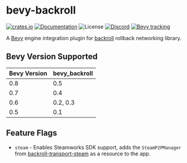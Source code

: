# bevy-backroll

[![crates.io](https://img.shields.io/crates/v/bevy-backroll.svg)](https://crates.io/crates/bevy-backroll)
[![Documentation](https://docs.rs/bevy-backroll/badge.svg)](https://docs.rs/bevy-backroll)
![License](https://img.shields.io/crates/l/bevy-backroll)
[![Discord](https://img.shields.io/discord/151219753434742784.svg?label=&logo=discord&logoColor=ffffff&color=7389D8&labelColor=6A7EC2)](https://discord.gg/VuZhs9V)
[![Bevy tracking](https://img.shields.io/badge/Bevy%20tracking-released%20version-lightblue)](https://github.com/bevyengine/bevy/blob/main/docs/plugins_guidelines.md#main-branch-tracking)

A [Bevy](https://bevyengine.com) engine integration plugin for [backroll](https://crates.io/crates/backroll)
rollback networking library.

## Bevy Version Supported

|Bevy Version|bevy\_backroll|
|:-----------|:-------------|
|0.8         |0.5           |
|0.7         |0.4           |
|0.6         |0.2, 0.3      |
|0.5         |0.1           |

## Feature Flags

 - `steam` - Enables Steamworks SDK support, adds the `SteamP2PManager` from
   [backroll-transport-steam](https://crates.io/crates/bevy-backroll) as a
   resource to the app.
